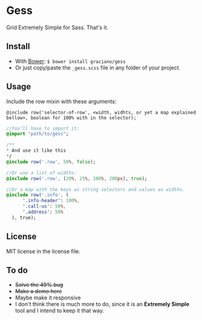 # Gess
Grid Extremely Simple for Sass. That's it.

## Install

 - With [Bower](http://bower.io/ "Font-end dependency manager"): `$ bower install graciano/gess`
 - Or just copy/paste the `_gess.scss` file in any folder of your project.

## Usage

Include the row mixin with these arguments:

`@include row('selector-of-row', <width, widhts, or yet a map explained bellow>, boolean for 100% with in the selector);`

```Sass
//You'll have to import it:
@import "path/to/gess";

/**
* And use it like this
*/
@include row('.row', 50%, false);

//Or use a list of widths:
@include row('.row', (20%, 25%, 100%, 200px), true);

//Or a map with the keys as string selectors and values as widths.
@include row('.info', (
      '.info-header': 100%,
      '.call-us': 50%,
      '.address': 50%
  ), true);
  ```

## License

MIT license in the license file.

## To do

 - ~~Solve the 49% bug~~
 - ~~Make a demo here~~
 - Maybe make it responsive
 - I don't think there is much more to do, since it is an **Extremely Simple** tool and I intend to keep it that way.
